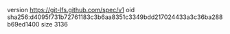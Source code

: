 version https://git-lfs.github.com/spec/v1
oid sha256:d4095f731b72761183c3b6aa8351c3349bdd217024433a3c36ba288b69ed1400
size 3136
